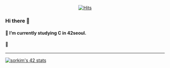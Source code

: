 <div align=center>

[![Hits](https://hits.seeyoufarm.com/api/count/incr/badge.svg?url=https%3A%2F%2Fgithub.com%2Fsorikikikim&count_bg=%234D8EE5&title_bg=%23969EA0&icon=&icon_color=%23E7E7E7&title=hits&edge_flat=false)](https://hits.seeyoufarm.com)
</div>

### Hi there 👋
#### 🔭 I’m currently studying C in 42seoul.
#### 🌱 
<!--
**sorikikikim/sorikikikim** is a ✨ _special_ ✨ repository because its `README.md` (this file) appears on your GitHub profile.

Here are some ideas to get you started:

- 🔭 I’m currently working on ...
- 🌱 I’m currently learning ...
- 👯 I’m looking to collaborate on ...
- 🤔 I’m looking for help with ...
- 💬 Ask me about ...
- 📫 How to reach me: ...
- 😄 Pronouns: ...
- ⚡ Fun fact: ...
-->
----------------------

[![sorkim's 42 stats](https://badge42.herokuapp.com/api/stats/sorkim)](https://github.com/JaeSeoKim/badge42)
